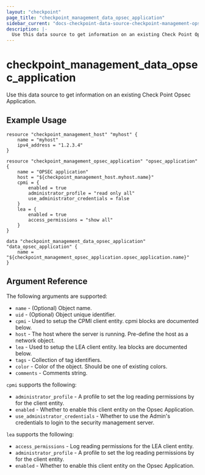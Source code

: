 ```yaml
---
layout: "checkpoint"
page_title: "checkpoint_management_data_opsec_application"
sidebar_current: "docs-checkpoint-data-source-checkpoint-management-opsec-application"
description: |-
  Use this data source to get information on an existing Check Point Opsec Application.
---
```


# checkpoint_management_data_opsec_application

Use this data source to get information on an existing Check Point Opsec Application.

## Example Usage


```hcl
resource "checkpoint_management_host" "myhost" {
    name = "myhost"
    ipv4_address = "1.2.3.4" 
}

resource "checkpoint_management_opsec_application" "opsec_application" {
    name = "OPSEC application"
    host = "${checkpoint_management_host.myhost.name}"
    cpmi = {
        enabled = true
        administrator_profile = "read only all"
        use_administrator_credentials = false
    }
    lea = {
        enabled = true
        access_permissions = "show all"
    }
}

data "checkpoint_management_data_opsec_application" "data_opsec_application" {
    name = "${checkpoint_management_opsec_application.opsec_application.name}"
}
```

## Argument Reference

The following arguments are supported:

* `name` - (Optional) Object name.
* `uid` - (Optional) Object unique identifier.  
* `cpmi` - Used to setup the CPMI client entity. cpmi blocks are documented below.
* `host` - The host where the server is running. Pre-define the host as a network object. 
* `lea` - Used to setup the LEA client entity. lea blocks are documented below.
* `tags` - Collection of tag identifiers.
* `color` - Color of the object. Should be one of existing colors. 
* `comments` - Comments string. 


`cpmi` supports the following:

* `administrator_profile` - A profile to set the log reading permissions by for the client entity. 
* `enabled` - Whether to enable this client entity on the Opsec Application. 
* `use_administrator_credentials` - Whether to use the Admin's credentials to login to the security management server. 


`lea` supports the following:

* `access_permissions` - Log reading permissions for the LEA client entity. 
* `administrator_profile` - A profile to set the log reading permissions by for the client entity. 
* `enabled` - Whether to enable this client entity on the Opsec Application. 
